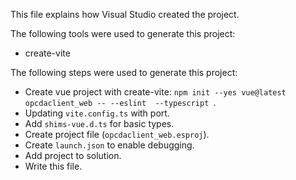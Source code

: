 This file explains how Visual Studio created the project.

The following tools were used to generate this project:
- create-vite

The following steps were used to generate this project:
- Create vue project with create-vite: `npm init --yes vue@latest opcdaclient_web -- --eslint  --typescript `.
- Updating `vite.config.ts` with port.
- Add `shims-vue.d.ts` for basic types.
- Create project file (`opcdaclient_web.esproj`).
- Create `launch.json` to enable debugging.
- Add project to solution.
- Write this file.
